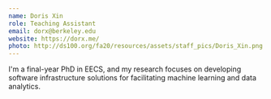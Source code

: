```yaml
---
name: Doris Xin
role: Teaching Assistant
email: dorx@berkeley.edu
website: https://dorx.me/
photo: http://ds100.org/fa20/resources/assets/staff_pics/Doris_Xin.png
---
```


I'm a final-year PhD in EECS, and my research focuses on developing software infrastructure solutions for facilitating machine learning and data analytics.
